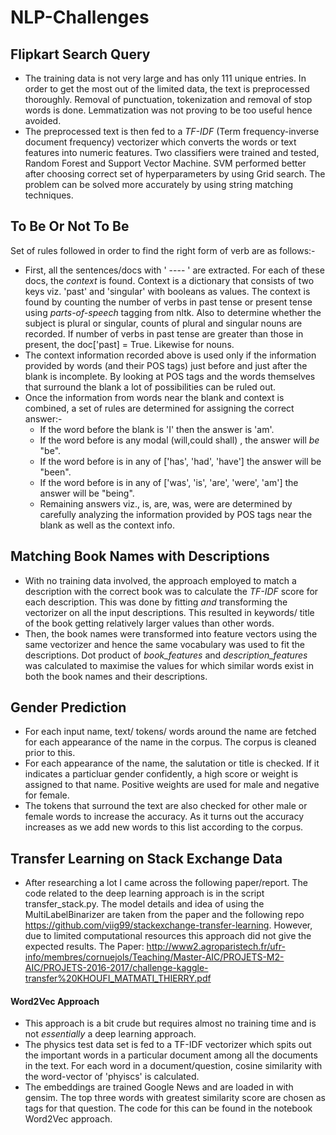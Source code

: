 # NLP-Challenges

## Flipkart Search Query ##
* The training data is not very large and has only 111 unique entries. In order to get the most out of the limited data, the text is preprocessed thoroughly. Removal of punctuation, tokenization and removal of stop words is done. Lemmatization was not proving to be too useful hence avoided. 
* The preprocessed text is then fed to a *TF-IDF* (Term frequency-inverse document frequency) vectorizer which converts the words or text features into numeric features. Two classifiers were trained and tested, Random Forest and Support Vector Machine. SVM performed better after choosing correct set of hyperparameters by using Grid search. The problem can be solved more accurately by using string matching techniques.

## To Be Or Not To Be ##
Set of rules followed in order to find the right form of verb are as follows:-
* First, all the sentences/docs with ' ---- ' are extracted. For each of these docs, the _context_ is found. Context is a dictionary that consists of two keys viz. 'past' and 'singular' with booleans as values. The context is found by counting the number of verbs in past tense or present tense using _parts-of-speech_ tagging from nltk. Also to determine whether the subject is plural or singular, counts of plural and singular nouns are recorded. If number of verbs in past tense are greater than those in present, the doc['past] = True. Likewise for nouns.
* The context information recorded above is used only if the information provided by words (and their POS tags) just before and just after the blank is incomplete. By looking at POS tags and the words themselves that surround the blank a lot of possibilities can be ruled out.
* Once the information from words near the blank and context is combined, a set of rules are determined for assigning the correct answer:-
  * If the word before the blank is 'I' then the answer is 'am'.
  * If the word before is any modal (will,could shall) , the answer will _be_ "be".
  * If the word before is in any of ['has', 'had', 'have'] the answer will be "been".
  * If the word before is in any of ['was', 'is', 'are', 'were', 'am'] the answer will be "being".
  *  Remaining answers viz., is, are, was, were are determined by carefully analyzing the information provided by POS tags near the blank as well as the context info. 
## Matching Book Names with Descriptions ##
* With no training data involved, the approach employed to match a description with the correct book was to calculate the _TF-IDF_ score  for each description. This was done by fitting _and_ transforming the vectorizer on all the input descriptions. This resulted in keywords/ title of the book getting relatively larger values than other words.
* Then, the book names were transformed into feature vectors using the same vectorizer and hence the same vocabulary was used to fit the descriptions. Dot product of _book_features_ and _description_features_ was calculated to maximise the values for which similar words exist in both the book names and their descriptions.
## Gender Prediction ##
* For each input name, text/ tokens/ words around the name are fetched for each appearance of the name in the corpus. The corpus is cleaned prior to this.
* For each appearance of the name, the salutation or title is checked. If it indicates a particluar gender confidently, a high score or weight is assigned to that name. Positive weights are used for male and negative for female. 
* The tokens that surround the text are also checked for other male or female words to increase the accuracy. As it turns out the accuracy increases as we add new words to this list according to the corpus.

## Transfer Learning on Stack Exchange Data ##
* After researching a lot I came across the following paper/report. The code related to the deep learning approach is in the script transfer_stack.py. The model details and idea of using the MultiLabelBinarizer are taken from the paper and the following repo https://github.com/viig99/stackexchange-transfer-learning. However, due to limited computational resources this approach did not give the expected results.
The Paper: http://www2.agroparistech.fr/ufr-info/membres/cornuejols/Teaching/Master-AIC/PROJETS-M2-AIC/PROJETS-2016-2017/challenge-kaggle-transfer%20KHOUFI_MATMATI_THIERRY.pdf
#### Word2Vec Approach ####
* This approach is a bit crude but requires almost no training time and is not _essentially_ a deep learning approach. 
* The physics test data set is fed to a TF-IDF vectorizer which spits out the important words in a particular document among all the      documents in the text. For each word in a document/question, cosine similarity with the word-vector of 'phyiscs' is calculated.
* The embeddings are trained Google News and are loaded in with gensim. The top three words with greatest similarity score are chosen as tags for that question. The code for this can be found in the notebook Word2Vec approach.
